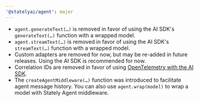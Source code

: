 ```yaml
---
'@statelyai/agent': major
---
```


- `agent.generateText(…)` is removed in favor of using the AI SDK's `generateText(…)` function with a wrapped model.
- `agent.streamText(…)` is removed in favor of using the AI SDK's `streamText(…)` function with a wrapped model.
- Custom adapters are removed for now, but may be re-added in future releases. Using the AI SDK is recommended for now.
- Correlation IDs are removed in favor of using [OpenTelemetry with the AI SDK](https://sdk.vercel.ai/docs/ai-sdk-core/telemetry#telemetry).
- The `createAgentMiddleware(…)` function was introduced to facilitate agent message history. You can also use `agent.wrap(model)` to wrap a model with Stately Agent middleware.
